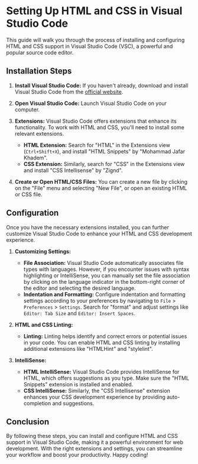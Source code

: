 # Setting Up HTML and CSS in Visual Studio Code

This guide will walk you through the process of installing and configuring HTML and CSS support in Visual Studio Code (VSC), a powerful and popular source code editor.

## Installation Steps

1. **Install Visual Studio Code:** If you haven't already, download and install Visual Studio Code from the [official website](https://code.visualstudio.com/).

2. **Open Visual Studio Code:** Launch Visual Studio Code on your computer.

3. **Extensions:** Visual Studio Code offers extensions that enhance its functionality. To work with HTML and CSS, you'll need to install some relevant extensions.
    - **HTML Extension:** Search for "HTML" in the Extensions view (`Ctrl+Shift+X`), and install "HTML Snippets" by "Mohammad Jafar Khadem".
    - **CSS Extension:** Similarly, search for "CSS" in the Extensions view and install "CSS Intellisense" by "Zignd".

4. **Create or Open HTML/CSS Files:** You can create a new file by clicking on the "File" menu and selecting "New File", or open an existing HTML or CSS file.

## Configuration

Once you have the necessary extensions installed, you can further customize Visual Studio Code to enhance your HTML and CSS development experience.

1. **Customizing Settings:**
    - **File Association:** Visual Studio Code automatically associates file types with languages. However, if you encounter issues with syntax highlighting or IntelliSense, you can manually set the file association by clicking on the language indicator in the bottom-right corner of the editor and selecting the desired language.
    - **Indentation and Formatting:** Configure indentation and formatting settings according to your preferences by navigating to `File` > `Preferences` > `Settings`. Search for "format" and adjust settings like `Editor: Tab Size` and `Editor: Insert Spaces`.

2. **HTML and CSS Linting:**
    - **Linting:** Linting helps identify and correct errors or potential issues in your code. You can enable HTML and CSS linting by installing additional extensions like "HTMLHint" and "stylelint".

3. **IntelliSense:**
    - **HTML IntelliSense:** Visual Studio Code provides IntelliSense for HTML, which offers suggestions as you type. Make sure the "HTML Snippets" extension is installed and enabled.
    - **CSS IntelliSense:** Similarly, the "CSS Intellisense" extension enhances your CSS development experience by providing auto-completion and suggestions.

## Conclusion

By following these steps, you can install and configure HTML and CSS support in Visual Studio Code, making it a powerful environment for web development. With the right extensions and settings, you can streamline your workflow and boost your productivity. Happy coding!
